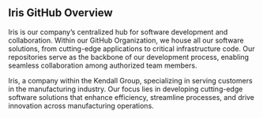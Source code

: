 ## Iris GitHub Overview 

Iris is our company’s centralized hub for software development and collaboration. 
Within our GitHub Organization, we house all our software solutions, from cutting-edge applications to critical infrastructure code.
Our repositories serve as the backbone of our development process, enabling seamless collaboration among authorized team members.

Iris, a company within the Kendall Group, specializing in serving customers in the manufacturing industry. 
Our focus lies in developing cutting-edge software solutions that enhance efficiency, streamline processes, and drive innovation across manufacturing operations.

